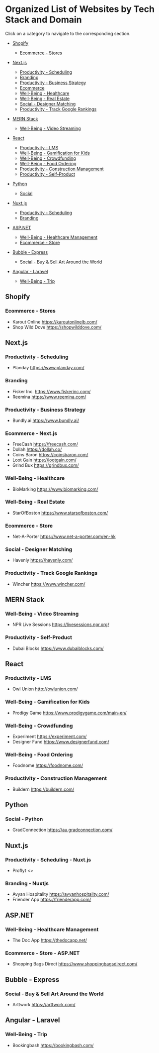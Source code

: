 # Organized List of Websites by Tech Stack and Domain

Click on a category to navigate to the corresponding section.

- [Shopify](#shopify)
  - [Ecommerce - Stores](#ecommerce---stores)
- [Next.js](#nextjs)
  - [Productivity - Scheduling](#productivity---scheduling)
  - [Branding](#branding)
  - [Productivity - Business Strategy](#productivity---business-strategy)
  - [Ecommerce](#ecommerce---nextjs)
  - [Well-Being - Healthcare](#well-being---healthcare)
  - [Well-Being - Real Estate](#well-being---real-estate)
  - [Social - Designer Matching](#social---designer-matching)
  - [Productivity - Track Google Rankings](#productivity---track-google-rankings)
- [MERN Stack](#mern-stack)
  - [Well-Being - Video Streaming](#well-being---video-streaming)
- [React](#react)
  - [Productivity - LMS](#productivity---lms)
  - [Well-Being - Gamification for Kids](#well-being---gamification-for-kids)
  - [Well-Being - Crowdfunding](#well-being---crowdfunding)
  - [Well-Being - Food Ordering](#well-being---food-ordering)
  - [Productivity - Construction Management](#productivity---construction-management)
  - [Productivity - Self-Product](#productivity---self-product)

- [Python](#python)
  - [Social](#social-python)
- [Nuxt.js](#nuxtjs)
  - [Productivity - Scheduling](#productivity---scheduling---nuxtjs)
  - [Branding](#branding-nuxtjs)
- [ASP.NET](#aspnet)
  - [Well-Being - Healthcare Management](#well-being---healthcare-management)
  - [Ecommerce - Store](#ecommerce---store-aspnet)
- [Bubble - Express](#bubble---express)
  - [Social - Buy & Sell Art Around the World](#social---buy--sell-art-around-the-world)
- [Angular - Laravel](#angular---laravel)
  - [Well-Being - Trip](#well-being---trip)

## Shopify
### Ecommerce - Stores
- Karout Online <https://karoutonlinelb.com/>
- Shop Wild Dove <https://shopwilddove.com/>

## Next.js
### Productivity - Scheduling
- Planday <https://www.planday.com/>

### Branding
- Fisker Inc. <https://www.fiskerinc.com/>
- Reemina <https://www.reemina.com/>

### Productivity - Business Strategy
- Bundly.ai <https://www.bundly.ai/>

### Ecommerce - Next.js
- FreeCash <https://freecash.com/>
- Dollah <https://dollah.co/>
- Coins Baron <https://coinsbaron.com/>
- Loot Gain <https://lootgain.com/>
- Grind Bux <https://grindbux.com/>

### Well-Being - Healthcare
- BioMarking <https://www.biomarking.com/>

### Well-Being - Real Estate
- StarOfBoston <https://www.starsofboston.com/>

### Ecommerce - Store
- Net-A-Porter <https://www.net-a-porter.com/en-hk>

### Social - Designer Matching
- Havenly <https://havenly.com/>

### Productivity - Track Google Rankings
- Wincher <https://www.wincher.com/>

## MERN Stack
### Well-Being - Video Streaming
- NPR Live Sessions <https://livesessions.npr.org/>

### Productivity - Self-Product
- Dubai Blocks <https://www.dubaiblocks.com/>

## React
### Productivity - LMS
- Owl Union <http://owlunion.com/>

### Well-Being - Gamification for Kids
- Prodigy Game <https://www.prodigygame.com/main-en/>

### Well-Being - Crowdfunding
- Experiment <https://experiment.com/>
- Designer Fund <https://www.designerfund.com/>

### Well-Being - Food Ordering
- Foodnome <https://foodnome.com/>

### Productivity - Construction Management
- Buildern <https://buildern.com/>

## Python
### Social - Python
- GradConnection <https://au.gradconnection.com/>

## Nuxt.js
### Productivity - Scheduling - Nuxt.js
- Proflyt <>
### Branding - Nuxtjs
- Avyan Hospitality <https://avyanhospitality.com/>
- Friender App <https://frienderapp.com/>

## ASP.NET
### Well-Being - Healthcare Management
- The Doc App <https://thedocapp.net/>

### Ecommerce - Store - ASP.NET
- Shopping Bags Direct <https://www.shoppingbagsdirect.com/>

## Bubble - Express
### Social - Buy & Sell Art Around the World
- Arttwork <https://arttwork.com/>

## Angular - Laravel
### Well-Being - Trip
- Bookingbash <https://bookingbash.com/>
``` 
 ```
